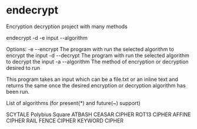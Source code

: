 # endecrypt
Encryption decryption project with many methods

endecrypt -d -e input --algorithm

Options:
-e --encrypt	The program with run the selected algorithm to encrypt the input
-d --decrypt	The program with run the selected algorithm to decrypt the input
-a --algorithm  The method of encryption or decryption desired to run

This program takes an input which can be a file.txt or an inline text and returns the same once the desired encryption or decryption algorithm has been run.

List of algorithms (for present(*) and future(~) support)

SCYTALE
Polybius Square
ATBASH
CEASAR CIPHER
ROT13 CIPHER
AFFINE CIPHER
RAIL FENCE CIPHER
KEYWORD CIPHER

